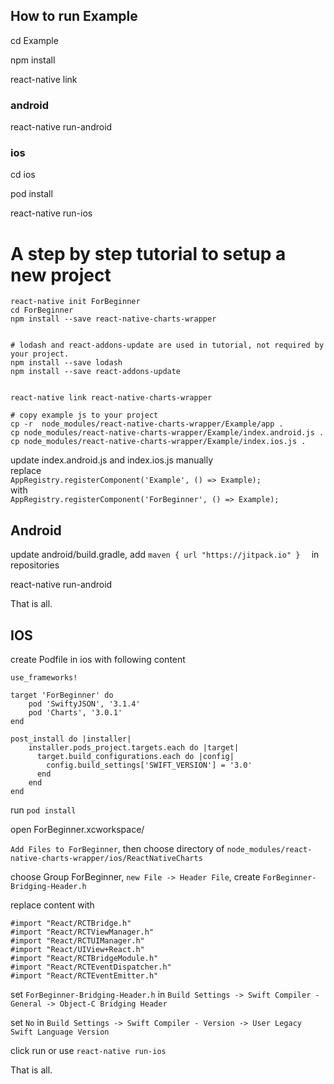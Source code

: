 
## How to run Example




cd Example

npm install 


react-native link



### android


react-native run-android


### ios


cd ios

pod install 

react-native run-ios





# A step by step tutorial to setup a new project




	react-native init ForBeginner
	cd ForBeginner
	npm install --save react-native-charts-wrapper


	# lodash and react-addons-update are used in tutorial, not required by your project.
	npm install --save lodash
	npm install --save react-addons-update


	react-native link react-native-charts-wrapper

	# copy example js to your project
	cp -r  node_modules/react-native-charts-wrapper/Example/app .
	cp node_modules/react-native-charts-wrapper/Example/index.android.js .
	cp node_modules/react-native-charts-wrapper/Example/index.ios.js .




update index.android.js and index.ios.js manually   
replace    
`AppRegistry.registerComponent('Example', () => Example);`   
with   
`AppRegistry.registerComponent('ForBeginner', () => Example);`





## Android

update android/build.gradle, add `maven { url "https://jitpack.io" }  ` in repositories




react-native run-android


That is all.


## IOS







create Podfile in ios with following content

	use_frameworks!
	
	target 'ForBeginner' do
		pod 'SwiftyJSON', '3.1.4'
		pod 'Charts', '3.0.1'
	end
		
	post_install do |installer|
		installer.pods_project.targets.each do |target|
		  target.build_configurations.each do |config|
		    config.build_settings['SWIFT_VERSION'] = '3.0'
		  end
		end
	end






run `pod install`



open ForBeginner.xcworkspace/


`Add Files to ForBeginner`,  then choose directory of `node_modules/react-native-charts-wrapper/ios/ReactNativeCharts`


choose Group ForBeginner, `new File -> Header File`, create `ForBeginner-Bridging-Header.h`


replace content with 

    #import "React/RCTBridge.h"
    #import "React/RCTViewManager.h"
    #import "React/RCTUIManager.h"
    #import "React/UIView+React.h"
    #import "React/RCTBridgeModule.h"
    #import "React/RCTEventDispatcher.h"
    #import "React/RCTEventEmitter.h"





set `ForBeginner-Bridging-Header.h` in `Build Settings -> Swift Compiler - General -> Object-C Bridging Header`   


set `No` in `Build Settings -> Swift Compiler - Version -> User Legacy Swift Language Version` 


click run  or use `react-native run-ios`

That is all.
